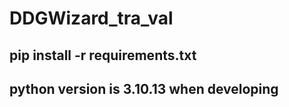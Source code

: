 # DDGWizard_tra_val

## pip install -r requirements.txt

## python version is 3.10.13 when developing
